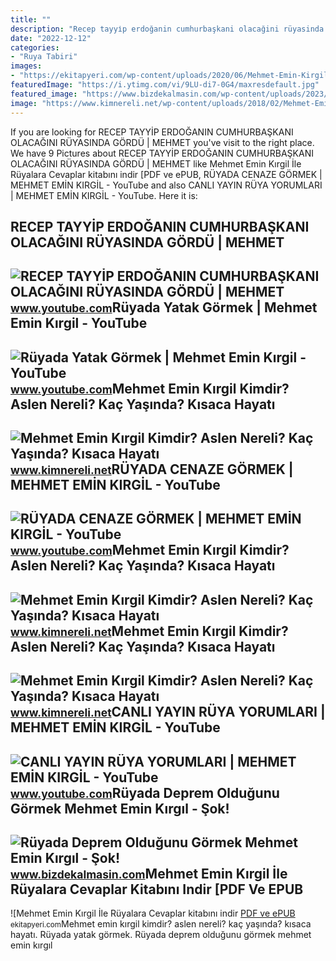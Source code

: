 ```yaml
---
title: ""
description: "Recep tayyi̇p erdoğanin cumhurbaşkani olacağini rüyasinda gördü"
date: "2022-12-12"
categories:
- "Ruya Tabiri"
images:
- "https://ekitapyeri.com/wp-content/uploads/2020/06/Mehmet-Emin-Kirgil-Ile-Ruyalara-Cevaplar-kitabini-indir-PDF-ve.jpeg"
featuredImage: "https://i.ytimg.com/vi/9LU-di7-0G4/maxresdefault.jpg"
featured_image: "https://www.bizdekalmasin.com/wp-content/uploads/2023/02/Ruyada-Deprem-Oldugunu-Gormek-Mehmet-Emin-Kirgil.jpg"
image: "https://www.kimnereli.net/wp-content/uploads/2018/02/Mehmet-Emin-Kirgil.jpg"
---
```


If you are looking for RECEP TAYYİP ERDOĞANIN CUMHURBAŞKANI OLACAĞINI RÜYASINDA GÖRDÜ | MEHMET you've visit to the right place. We have 9 Pictures about RECEP TAYYİP ERDOĞANIN CUMHURBAŞKANI OLACAĞINI RÜYASINDA GÖRDÜ | MEHMET like Mehmet Emin Kırgil İle Rüyalara Cevaplar kitabını indir \[PDF ve ePUB, RÜYADA CENAZE GÖRMEK | MEHMET EMİN KIRGİL - YouTube and also CANLI YAYIN RÜYA YORUMLARI | MEHMET EMİN KIRGİL - YouTube. Here it is:

RECEP TAYYİP ERDOĞANIN CUMHURBAŞKANI OLACAĞINI RÜYASINDA GÖRDÜ | MEHMET
-----------------------------------------------------------------------

 ![RECEP TAYYİP ERDOĞANIN CUMHURBAŞKANI OLACAĞINI RÜYASINDA GÖRDÜ | MEHMET](https://i.ytimg.com/vi/bwTP3Who_TE/maxresdefault.jpg) <small>www.youtube.com</small>Rüyada Yatak Görmek | Mehmet Emin Kırgil - YouTube
--------------------------------------------------

 ![Rüyada Yatak Görmek | Mehmet Emin Kırgil - YouTube](https://i.ytimg.com/vi/2L1Wj1ard4g/maxresdefault.jpg) <small>www.youtube.com</small>Mehmet Emin Kırgil Kimdir? Aslen Nereli? Kaç Yaşında? Kısaca Hayatı
-------------------------------------------------------------------

 ![Mehmet Emin Kırgil Kimdir? Aslen Nereli? Kaç Yaşında? Kısaca Hayatı](https://www.kimnereli.net/wp-content/uploads/2018/02/Mehmet-Emin-Kirgil3.jpg) <small>www.kimnereli.net</small>RÜYADA CENAZE GÖRMEK | MEHMET EMİN KIRGİL - YouTube
---------------------------------------------------

 ![RÜYADA CENAZE GÖRMEK | MEHMET EMİN KIRGİL - YouTube](https://i.ytimg.com/vi/9LU-di7-0G4/maxresdefault.jpg) <small>www.youtube.com</small>Mehmet Emin Kırgil Kimdir? Aslen Nereli? Kaç Yaşında? Kısaca Hayatı
-------------------------------------------------------------------

 ![Mehmet Emin Kırgil Kimdir? Aslen Nereli? Kaç Yaşında? Kısaca Hayatı](https://www.kimnereli.net/wp-content/uploads/2018/02/Mehmet-Emin-Kirgil2.jpg) <small>www.kimnereli.net</small>Mehmet Emin Kırgil Kimdir? Aslen Nereli? Kaç Yaşında? Kısaca Hayatı
-------------------------------------------------------------------

 ![Mehmet Emin Kırgil Kimdir? Aslen Nereli? Kaç Yaşında? Kısaca Hayatı](https://www.kimnereli.net/wp-content/uploads/2018/02/Mehmet-Emin-Kirgil.jpg) <small>www.kimnereli.net</small>CANLI YAYIN RÜYA YORUMLARI | MEHMET EMİN KIRGİL - YouTube
---------------------------------------------------------

 ![CANLI YAYIN RÜYA YORUMLARI | MEHMET EMİN KIRGİL - YouTube](https://i.ytimg.com/vi/iNDdZmynf7M/maxresdefault.jpg) <small>www.youtube.com</small>Rüyada Deprem Olduğunu Görmek Mehmet Emin Kırgıl - Şok!
-------------------------------------------------------

 ![Rüyada Deprem Olduğunu Görmek Mehmet Emin Kırgıl - Şok!](https://www.bizdekalmasin.com/wp-content/uploads/2023/02/Ruyada-Deprem-Oldugunu-Gormek-Mehmet-Emin-Kirgil.jpg) <small>www.bizdekalmasin.com</small>Mehmet Emin Kırgil İle Rüyalara Cevaplar Kitabını Indir \[PDF Ve EPUB
---------------------------------------------------------------------

 ![Mehmet Emin Kırgil İle Rüyalara Cevaplar kitabını indir [PDF ve ePUB](https://ekitapyeri.com/wp-content/uploads/2020/06/Mehmet-Emin-Kirgil-Ile-Ruyalara-Cevaplar-kitabini-indir-PDF-ve.jpeg) <small>ekitapyeri.com</small>Mehmet emin kırgil kimdir? aslen nereli? kaç yaşında? kısaca hayatı. Rüyada yatak görmek. Rüyada deprem olduğunu görmek mehmet emin kırgıl
